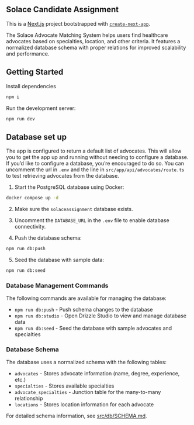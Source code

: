## Solace Candidate Assignment

This is a [Next.js](https://nextjs.org/) project bootstrapped with [`create-next-app`](https://github.com/vercel/next.js/tree/canary/packages/create-next-app).

The Solace Advocate Matching System helps users find healthcare advocates based on specialties, location, and other criteria. It features a normalized database schema with proper relations for improved scalability and performance.

## Getting Started

Install dependencies

```bash
npm i
```

Run the development server:

```bash
npm run dev
```

## Database set up

The app is configured to return a default list of advocates. This will allow you to get the app up and running without needing to configure a database. If you’d like to configure a database, you’re encouraged to do so. You can uncomment the url in `.env` and the line in `src/app/api/advocates/route.ts` to test retrieving advocates from the database.

1. Start the PostgreSQL database using Docker:

```bash
docker compose up -d
```

2. Make sure the `solaceassignment` database exists.

3. Uncomment the `DATABASE_URL` in the `.env` file to enable database connectivity.

4. Push the database schema:

```bash
npm run db:push
```

5. Seed the database with sample data:

```bash
npm run db:seed
```

### Database Management Commands

The following commands are available for managing the database:

- `npm run db:push` - Push schema changes to the database
- `npm run db:studio` - Open Drizzle Studio to view and manage database data
- `npm run db:seed` - Seed the database with sample advocates and specialties

### Database Schema

The database uses a normalized schema with the following tables:

- `advocates` - Stores advocate information (name, degree, experience, etc.)
- `specialties` - Stores available specialties
- `advocate_specialties` - Junction table for the many-to-many relationship
- `locations` - Stores location information for each advocate

For detailed schema information, see [src/db/SCHEMA.md](src/db/SCHEMA.md).
